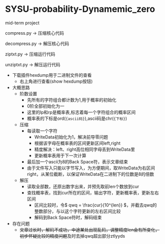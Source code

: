 # SYSU-probability-Dynamemic_zero
mid-term project

compress.py -> 压缩核心代码

decompress.py -> 解压核心代码

ziptxt.py -> 压缩运行代码

unziptxt.py -> 解压运行代码

- 下载插件hexdump用于二进制文件的查看
  - 右上角进行查看(show hexdump按钮)
- 大概思路
  - 阶数设置
    - 先所有的字符组合都计数为1,用于概率的初始化
    - 0阶全部初始化为一
    - 这里的lp和rp是概率表,标志着每一个字符组合的概率区间
    - 概率表的下标是ord(`{ascii码}`),ascii码是chr(`{下标}`)
  - 压缩
    - 每读取一个字符
        - WriteData初始化为1，解决前导零问题
        - 根据该字母在概率表的区间更新区间left,right
        - 精度解决：left、right高位相同字母丢到WriteData里
        - 更新概率表用于下一次计算
    - 最后加一个ascii为8的Back Space符，表示文章结束
    - 由于文件写入只能以字节写入，为方便期间，取WriteData为右区间right，从某位截断，以保证WriteData在二进制下的位数是8的倍数
  - 解压
    - 读取全部数，还原出数字出来，并预先取前len个数放到cur
    - 查找概率表，找到cur所在的区间，输出字符，更新概率表，更新左右区间
        - 区间比较时，令$ qwq = \frac{cur}{10^{len}} $，并截去qwq的整数部分，与以这个字符更新的左右区间比较
        - 解码到Back Space符时，解码结束
- 存在问题
  - ~~文章过长时，解码不成功，中途某处出现乱码，调整精度len会有所变化，初步怀疑比较的精度问题~~及时去掉qwq超出部分ztlyyds
